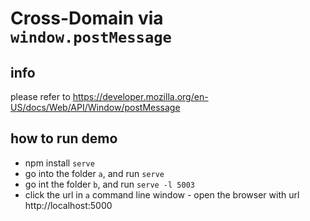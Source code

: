 Cross-Domain via `window.postMessage`
===
## info

please refer to <https://developer.mozilla.org/en-US/docs/Web/API/Window/postMessage>

## how to run demo

- npm install `serve`
- go into the folder `a`, and run `serve`
- go int the folder `b`, and run `serve -l 5003`
- click the url in `a` command line window - open the browser with url http://localhost:5000
